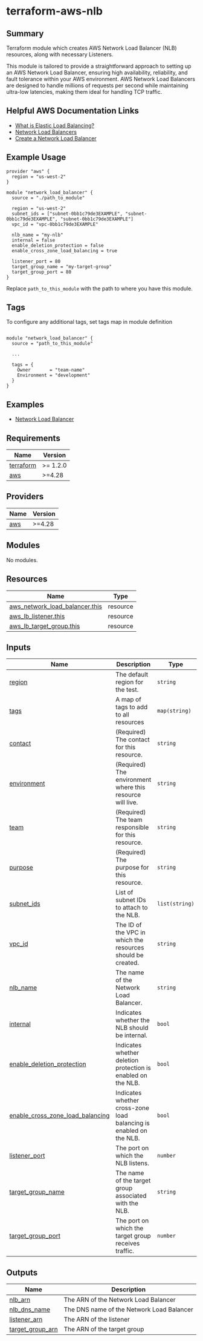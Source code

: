 # terraform-aws-nlb

## Summary

Terraform module which creates AWS Network Load Balancer (NLB) resources, along with necessary Listeners.

This module is tailored to provide a straightforward approach to setting up an AWS Network Load Balancer, ensuring high availability, reliability, and fault tolerance within your AWS environment. AWS Network Load Balancers are designed to handle millions of requests per second while maintaining ultra-low latencies, making them ideal for handling TCP traffic.

## Helpful AWS Documentation Links

- [What is Elastic Load Balancing?](https://docs.aws.amazon.com/elasticloadbalancing/latest/network/introduction.html)
- [Network Load Balancers](https://docs.aws.amazon.com/elasticloadbalancing/latest/network/network-load-balancers.html)
- [Create a Network Load Balancer](https://docs.aws.amazon.com/elasticloadbalancing/latest/network/create-network-load-balancer.html)

## Example Usage

```hcl
provider "aws" {
  region = "us-west-2"
}

module "network_load_balancer" {
  source = "./path_to_module"

  region = "us-west-2"
  subnet_ids = ["subnet-0bb1c79de3EXAMPLE", "subnet-0bb1c79de3EXAMPLE", "subnet-0bb1c79de3EXAMPLE"]
  vpc_id = "vpc-0bb1c79de3EXAMPLE"

  nlb_name = "my-nlb"
  internal = false
  enable_deletion_protection = false
  enable_cross_zone_load_balancing = true

  listener_port = 80
  target_group_name = "my-target-group"
  target_group_port = 80
}
```

Replace `path_to_this_module` with the path to where you have this module.

## Tags

To configure any additional tags, set tags map in module definition

```hcl

module "network_load_balancer" {
  source = "path_to_this_module"

  ...

  tags = {
    Owner       = "team-name"
    Environment = "development"
  }
}

```

## Examples

* [Network Load Balancer](./examples/nlb)

<!-- BEGIN_TF_DOCS -->
## Requirements

| Name | Version |
|------|---------|
| <a name="requirement_terraform"></a> [terraform](#requirement\_terraform) | >= 1.2.0 |
| <a name="requirement_aws"></a> [aws](#requirement\_aws) | >=4.28 |

## Providers

| Name | Version |
|------|---------|
| <a name="provider_aws"></a> [aws](#provider\_aws) | >=4.28 |

## Modules

No modules.

## Resources

| Name | Type |
|------|------|
| [aws_network_load_balancer.this](https://registry.terraform.io/providers/hashicorp/aws/latest/docs/resources/lb) | resource |
| [aws_lb_listener.this](https://registry.terraform.io/providers/hashicorp/aws/latest/docs/resources/lb_listener) | resource |
| [aws_lb_target_group.this](https://registry.terraform.io/providers/hashicorp/aws/latest/docs/resources/lb_target_group) | resource |

## Inputs

| Name | Description | Type | Default | Required |
|------|-------------|------|---------|:--------:|
| <a name="input_region"></a> [region](#input_region) | The default region for the test. | `string` | `""` | no |
| <a name="input_tags"></a> [tags](#input_tags) | A map of tags to add to all resources | `map(string)` | `{}` | no |
| <a name="input_contact"></a> [contact](#input_contact) | (Required) The contact for this resource. | `string` | n/a | yes |
| <a name="input_environment"></a> [environment](#input_environment) | (Required) The environment where this resource will live. | `string` | n/a | yes |
| <a name="input_team"></a> [team](#input_team) | (Required) The team responsible for this resource. | `string` | n/a | yes |
| <a name="input_purpose"></a> [purpose](#input_purpose) | (Required) The purpose for this resource. | `string` | n/a | yes |
| <a name="input_subnet_ids"></a> [subnet_ids](#input_subnet_ids) | List of subnet IDs to attach to the NLB. | `list(string)` | n/a | yes |
| <a name="input_vpc_id"></a> [vpc_id](#input_vpc_id) | The ID of the VPC in which the resources should be created. | `string` | n/a | yes |
| <a name="input_nlb_name"></a> [nlb_name](#input_nlb_name) | The name of the Network Load Balancer. | `string` | `"my-nlb"` | no |
| <a name="input_internal"></a> [internal](#input_internal) | Indicates whether the NLB should be internal. | `bool` | `false` | no |
| <a name="input_enable_deletion_protection"></a> [enable_deletion_protection](#input_enable_deletion_protection) | Indicates whether deletion protection is enabled on the NLB. | `bool` | `false` | no |
| <a name="input_enable_cross_zone_load_balancing"></a> [enable_cross_zone_load_balancing](#input_enable_cross_zone_load_balancing) | Indicates whether cross-zone load balancing is enabled on the NLB. | `bool` | `false` | no |
| <a name="input_listener_port"></a> [listener_port](#input_listener_port) | The port on which the NLB listens. | `number` | `80` | no |
| <a name="input_target_group_name"></a> [target_group_name](#input_target_group_name) | The name of the target group associated with the NLB. | `string` | `"my-target-group"` | no |
| <a name="input_target_group_port"></a> [target_group_port](#input_target_group_port) | The port on which the target group receives traffic. | `number` | `80` | no |


## Outputs

| Name | Description |
|------|-------------|
| <a name="output_nlb_arn"></a> [nlb_arn](#output_nlb_arn) | The ARN of the Network Load Balancer |
| <a name="output_nlb_dns_name"></a> [nlb_dns_name](#output_nlb_dns_name) | The DNS name of the Network Load Balancer |
| <a name="output_listener_arn"></a> [listener_arn](#output_listener_arn) | The ARN of the listener |
| <a name="output_target_group_arn"></a> [target_group_arn](#output_target_group_arn) | The ARN of the target group |

<!-- END_TF_DOCS -->